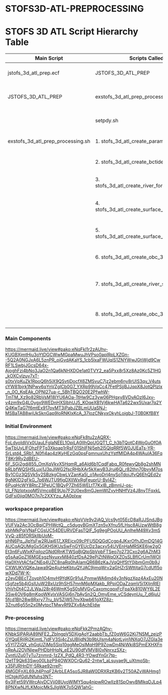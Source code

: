 # STOFS3D-ATL-PREPROCESSING

# STOFS 3D ATL Script Hierarchy Table

| Main Script | Scripts Called | Purpose |
|-------------|----------------|---------|
| jstofs_3d_atl_prep.ecf | JSTOFS_3D_ATL_PREP |Initiates the preparation process |
| JSTOFS_3D_ATL_PREP | exstofs_3d_atl_prep_processing.sh | Executes the main preparation tasks |
|  |  setpdy.sh | Sets up date variables |
| exstofs_3d_atl_prep_processing.sh | 1. stofs_3d_atl_create_param_nml.sh | Creates param.nml file |
|  | 2. stofs_3d_atl_create_bctides_in.sh | Creates bctides.in file |
|  | 3. stofs_3d_atl_create_river_forcing_nwm.sh | Creates river forcing from NWM |
|  | 4. stofs_3d_atl_create_surface_forcing_gfs.sh | Creates surface forcing from GFS |
|  | 5. stofs_3d_atl_create_surface_forcing_hrrr.sh | Creates surface forcing from HRRR |
|  | 6. stofs_3d_atl_create_obc_3dth_nudge.sh | Creates OBC 3DTH nudging |
|  | 7. stofs_3d_atl_create_river_st_lawrence.sh | Creates forcing files for the St. Lawrence River |
|  | 8. stofs_3d_atl_create_obc_3d_th.sh | Creates 3D temperature and salinity files |


### Main Components

https://mermaid.live/view#pako:eNqFkl1r2zAUhv-KUGBXjmtHju3oYtDGCWwMGpaMwuJhVPso0apIRpLXZGn--5Q2A0NGJxA6L5znPR_oiGvdAKaYS_1cb5lxaFWUqlS1ZNYWwJGtjWjd9CwRF1LSwbjJGcsD64x-AjoghFzi4bNo3JaO2n1Qa6kNHXDOe1at0TVY2_ea5Pxx8r5Xz8Az0Kc5Z1HG_kOXCvlzuy7xT-s0txVpKuZk1RpoQ6h5iX9QSvtjDocfX6ZMSvuC7jz2ebm6ny8rUlS3qy_V4utscYW81bjrk1NPwv6qYnVZglCb0G7_YXRp99VqCc47FetPSjjBJJqpX8JotQPlzlx_n_0O_KqEAk_OPNl27ua-c_5BhTBQO20E2PfwhW-TmTM_Xz9o82RbVsM18IYU6AOa-TtHw9Cz3yw06PHgxy8VDvAOzI6Jxv-v4zm9xG4LOygx9WEDnHXSlbhUJ5_KOqeXB1Vj6kwHATa622wx5Uxar7q2YQ4KwTaG7f6mtEx917ovMT3iPabJZBLmUUaSNJ-MSBaTAB8wjUkSknGap9loRNKIxKcA_37lozCNkyxOkyhLoigbJ-T0B0KfB8Y


### Initial Environment

https://mermaid.live/view#pako:eNqFk8tu2zAQRX-FoLdyoIdliVx0UauLFglaNEEL1OpiLA0lIhQpUGQT1_C_h3bTQotC4WoGuOfOA5wTbUyLlFOhzFPTg3Xkoap1rRsF01ShIFNj5eh2l5QIqRRf5W0JUEaTs-YR-SrLstd4_SRb1_N0fI4ao4zlKyHEzGq0psFpmnuxUhzYstfMIDA4p4WAuIA36FqT8Kr9Ry2dBEU-6F_SGj2gdj855_OmXqVkvX5HqmR_a6Ald6b1CqdFabq_R0fewyQb8g2shMNbRLbfWQSH5Luxj1J3pJIWG2fscRHbXAr5kXwyB3Jrui6Qi_r82thn70bvyM7osBy1CGz3QSVk5y2SBzkgCbwLVZanKa5l_o1AvoDrl4nySoTdoiJfvQ6EhQEd2v9gNKID2gFkG_7p6WJTU9fjgDXlIWxRgFeuprU-Byl4Z-6PuqHcWY8RtcZ3PeUC1BQyP7Zh65WELtT7KxlB_zBmnlJ-os-Ul_FNzIptxoqM5VmcpBE9Up7F2U0ex8mGJemWlZvyHNHfVz4J8nyTFqxkLGdFsi0jiq0MO7n7c2XXYzu_AA0pIxw

### workspace preparation

https://mermaid.live/view#pako:eNqVVe9v2jAQ_Vcs9yt05EcD8aRJJSndJBgVUFVa2Ac3OcBqiCPHWctQ__c5dugyBGmXTzn5vXfnu5fLHsc8AUzwWtB8gxbhMkPqiVNaFCGsUC54DEURVDFasTQlF_5g9egPOoUU_AnIheM49Xv3mSVyQ-z85fORSkIlbUoM-sHN6Pq_JIpYsFw2RUaj617_XREjcx09cPFU5DQGdCcgp4JKxrOfhJDmDQ14GAUCqAQUMgGx5GKH5lKUsSwFnGYEUcDz3acxy54UVEnHaMRSKE6jw2gOEt3n6FuWlxKFqjlozGNd0RnKTWSqBjQtpSbVpbFTSeo7o273Cxo2g6AZhM3g5sAaGpZ16MGEsgzNyuxvM840zfDsA29ePiZtNWqOXZOsSLBfICrUm1WOIHa0XhVtACfaCNEq4UZC8naRq0hAIamQR6B6zKaJVqQHfStY0jbmGm0b9JCXWUKVlQKeJawa9Qe4juHeKbtuQYJAC9jmqWrv2aGHZrSWttjtaG7cdUfl5owXDd7W-K-z2eyDBEcTZovph1O4mvH9YdKGr91uLPnmwWA6md4v3nNgzXpz4AxEu20NrSgfze5b4jGsIUuW2BxUz9hSH57mnM6pMXakb_RPpiODaZzqmV5i1XljnRlElVhVhDt4C2JLWaJ28r46WmK5gS0sMVGvCaxomcqqxFcFpaXk810WY6L2E3Sw4OV6g8mKpoWKylxVASGj6n7bAySn2Q_OmyEme_yCSdeynUu_7_d6juU5fcd1Bh28w8Rxry77ru_bV5ZjW57nvXbwb61gXfZ8z-3Znut6g55n2x0MytpcTMwvRf9ZXv8AchEIdw

### Pre-processing

https://mermaid.live/view#pako:eNqFkk2PmzAQhv-KNbkSlPARjA89NFE2_ZbIngpV5DXjgAoY2aabbTb_fZ0qW6G2Kj7NSM_zeizPGYQqERjIRj2KimtL7jdFV3Si4cZsUBIjdN3b9bUlsm4aNotLyjn1jNXqO7JZGIa3ev5Yl7ZiQX_yhGqUZjMp5Siq10qgMeOslMqH9P9ZowDn4NiWki8SPmEXHXFnnReAJ2OVNIewPHDbHHqN_eE2U90dfVMV8I0xNnrxzSXz-ZvntUZu0TyTu7znmrd-1zZX_PdQ_4R3-YOwdYnGr7tp-l2e1T9Qk63Swo00LbzP94OWXOCrQu62-2ntw1_aLsuyae9j_uXtmoSb-x35PJRHnDY-5Rkae92rreP-4MGDFnXL69Jt4PnqF2ArbLEA5soSJR8aW0DRXRzKB6v2T50AZvWAHmg1HCtgkjfGdUNfuhs3NT-6v3lFet59VWrcAjvDCVji08UyoWlMY5qu4njpwROwIIz81SpOwyBMIkqDJLp48PNXwNJfLKMojcMkSJIgWK7o5QW1ahG-
